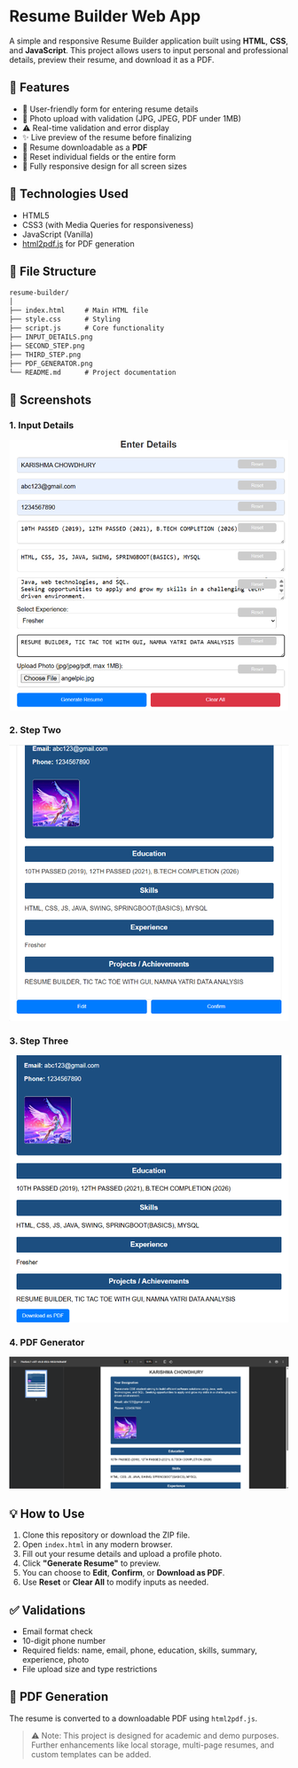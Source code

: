 # Resume Builder Web App

A simple and responsive Resume Builder application built using **HTML**, **CSS**, and **JavaScript**. This project allows users to input personal and professional details, preview their resume, and download it as a PDF.

## 🔧 Features

- 🎯 User-friendly form for entering resume details
- 📸 Photo upload with validation (JPG, JPEG, PDF under 1MB)
- ⚠️ Real-time validation and error display
- ✨ Live preview of the resume before finalizing
- 📄 Resume downloadable as a **PDF**
- 🔁 Reset individual fields or the entire form
- 📱 Fully responsive design for all screen sizes

## 🚀 Technologies Used

- HTML5
- CSS3 (with Media Queries for responsiveness)
- JavaScript (Vanilla)
- [html2pdf.js](https://github.com/eKoopmans/html2pdf) for PDF generation

## 📂 File Structure

```
resume-builder/
│
├── index.html     # Main HTML file
├── style.css      # Styling
├── script.js      # Core functionality
├── INPUT_DETAILS.png
├── SECOND_STEP.png
├── THIRD_STEP.png
├── PDF_GENERATOR.png
└── README.md      # Project documentation
```



## 📸 Screenshots

### 1. Input Details
![Input Details](INPUT_DETAILS.png)

### 2. Step Two
![Second Step](SECOND_STEP.png)

### 3. Step Three
![Third Step](THIRD_STEP.png)

### 4. PDF Generator
![PDF Generator](PDF_GENERATOR.png)


## 💡 How to Use

1. Clone this repository or download the ZIP file.
2. Open `index.html` in any modern browser.
3. Fill out your resume details and upload a profile photo.
4. Click **"Generate Resume"** to preview.
5. You can choose to **Edit**, **Confirm**, or **Download as PDF**.
6. Use **Reset** or **Clear All** to modify inputs as needed.

## ✅ Validations

- Email format check
- 10-digit phone number
- Required fields: name, email, phone, education, skills, summary, experience, photo
- File upload size and type restrictions

## 📄 PDF Generation

The resume is converted to a downloadable PDF using `html2pdf.js`.

> ⚠️ Note: This project is designed for academic and demo purposes. Further enhancements like local storage, multi-page resumes, and custom templates can be added.

